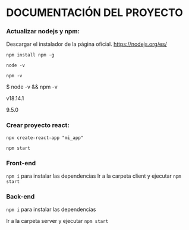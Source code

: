 
# DOCUMENTACIÓN DEL PROYECTO 

### Actualizar nodejs y npm:

Descargar el instalador de la página oficial. https://nodejs.org/es/ 

`npm install npm -g`

`node -v`

`npm -v`

$ node -v && npm -v

v18.14.1

9.5.0


### Crear proyecto react:

`npx create-react-app "mi_app"`

`npm start`

### Front-end
`npm i` para instalar las dependencias
Ir a la carpeta client y ejecutar  `npm start`


### Back-end

`npm i` para instalar las dependencias

Ir a la carpeta server y ejecutar  `npm start`